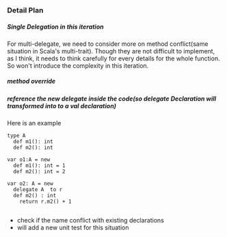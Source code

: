 ### Detail Plan

##### Single Delegation in this iteration
For multi-delegate, we need to consider more on method conflict(same situation in Scala's multi-trait). Though they are not difficult to implement, as I think, it needs to think carefully for every details for the whole function. So won't introduce the complexity in this iteration.

##### method override

##### reference the new delegate inside the code(so delegate Declaration will transformed into to a val declaration)
Here is an example
```
type A
  def m1(): int
  def m2(): int

var o1:A = new
  def m1(): int = 1
  def m2(): int = 2

var o2: A = new
  delegate A  to r
  def m2() : int
    return r.m2() + 1
  
```
* check if the name conflict with existing declarations
* will add a new unit test for this situation

##### 

